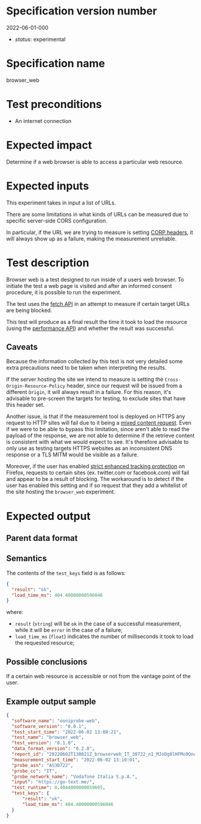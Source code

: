# Specification version number

2022-06-01-000

* _status_: experimental

# Specification name

browser_web

# Test preconditions

* An internet connection

# Expected impact

Determine if a web browser is able to access a particular web resource.

# Expected inputs

This experiment takes in input a list of URLs.

There are some limitations in what kinds of URLs can be measured due to specific
server-side CORS configuration.

In particular, if the URL we are trying to measure is setting [CORP headers](https://developer.mozilla.org/en-US/docs/Web/HTTP/Cross-Origin_Resource_Policy_(CORP)),
it will always show up as a failure, making the measurement unreliable.

# Test description

Browser web is a test designed to run inside of a users web browser. To initiate
the test a web page is visited and after an informed consent procedure, it is
possible to run the experiment.

The test uses the [fetch
API](https://developer.mozilla.org/en-US/docs/Web/API/Fetch_API) in an attempt
to measure if certain target URLs are being blocked.

This test will produce as a final result the time it took to load the resource
(using the [performance
API](https://developer.mozilla.org/en-US/docs/Web/API/Performance)) and whether the
result was successful.

## Caveats

Because the information collected by this test is not very detailed some extra
precautions need to be taken when interpreting the results.

If the server hosting the site we intend to measure is setting the
`Cross-Origin-Resource-Policy` header, since our request will be issued from a
different `Origin`, it will always result in a failure. For this reason, it's
advisable to pre-screen the targets for testing, to exclude sites that have this
header set.

Another issue, is that if the measurement tool is deployed on HTTPS any request
to HTTP sites will fail due to it being a [mixed content request](https://developer.mozilla.org/en-US/docs/Web/Security/Mixed_content).
Even if we were to be able to bypass this limitation, since aren't able to read
the payload of the response, we are not able to determine if the retrieve
content is consistent with what we would expect to see. It's therefore advisable
to only use as testing targets HTTPS websites as an inconsistent DNS response or
a TLS MITM would be visible as a failure.

Moreover, if the user has enabled [strict enhanced tracking
protection](https://support.mozilla.org/en-US/kb/enhanced-tracking-protection-firefox-desktop#w_strict-enhanced-tracking-protection)
on Firefox, requests to certain sites (ex. twitter.com or facebook.com) will
fail and appear to be a result of blocking.
The workaround is to detect if the user has enabled this setting and if so
request that they add a whitelist of the site hosting the `browser_web`
experiment.

# Expected output

## Parent data format

## Semantics

The contents of the `test_keys` field is as follows:

```JSON
{
  "result": "ok",
  "load_time_ms": 404.40000000596046
}
```

where:

* `result` (`string`) will be `ok` in the case of a successful measurement,
  while it will be `error` in the case of a failure;
* `load_time_ms` (`float`) indicates the number of milliseconds it took to load
  the requested resource;

## Possible conclusions

If a certain web resource is accessible or not from the vantage point of the
user.

## Example output sample

```JSON
{
  "software_name": "ooniprobe-web",
  "software_version": "0.0.1",
  "test_start_time": "2022-06-02 13:08:21",
  "test_name": "browser_web",
  "test_version": "0.1.0",
  "data_format_version": "0.2.0",
  "report_id": "20220602T130821Z_browserweb_IT_30722_n1_MJoDg0lHFMo9QncM",
  "measurement_start_time": "2022-06-02 13:10:01",
  "probe_asn": "AS30722",
  "probe_cc": "IT",
  "probe_network_name": "Vodafone Italia S.p.A.",
  "input": "https://go-text.me/",
  "test_runtime": 0.4044000000059605,
  "test_keys": {
      "result": "ok",
      "load_time_ms": 404.40000000596046
  }
}
```
